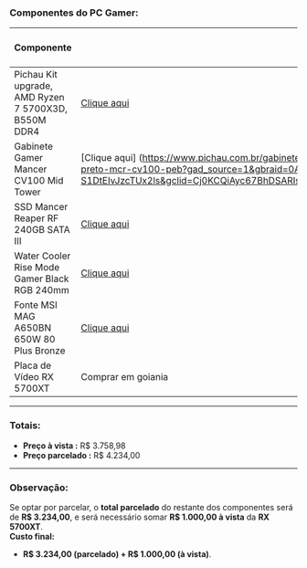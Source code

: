 ### Componentes do PC Gamer:

| **Componente**                                   | **Link**                                                                                                                    | **Preço à vista (R$)** | **Preço parcelado (R$)** | **Loja**  |
|--------------------------------------------------|----------------------------------------------------------------------------------------------------------------------------|-------------------------|--------------------------|-----------|
| Pichau Kit upgrade, AMD Ryzen 7 5700X3D, B550M DDR4 | [Clique aqui](https://www.pichau.com.br/pichau-kit-upgrade-amd-ryzen-7-5700x3d-b550m-ddr4-48963)                             | 1.959,98                | 2.305,00                 | Pichau    |
| Gabinete Gamer Mancer CV100 Mid Tower            | [Clique aqui] (https://www.pichau.com.br/gabinete-gamer-mancer-cv100-purple-edition-argb-mid-tower-lateral-de-vidro-com-3-fans-preto-mcr-cv100-peb?gad_source=1&gbraid=0AAAAADvAK91O9xOr-S1DtEIvJzcTUx2ls&gclid=Cj0KCQiAyc67BhDSARIsAM95QzvZV_86VdZ1vYlwl3VOoejp8WA6A27cGBf0oOk76dSRSiQw6p0UfHoaAkinEALw_wcB)          | 209,00                  | 247,00                   | Pichau    |
| SSD Mancer Reaper RF 240GB SATA III              | [Clique aqui](https://www.pichau.com.br/ssd-mancer-reaper-rf-240gb-sata-iii-6gb-s-leitura-530-mb-s-gravacao-500-mb-s-mcr-rprf-240) | 111,00                  | 131,00                   | Pichau    |
| Water Cooler Rise Mode Gamer Black RGB 240mm     | [Clique aqui](https://www.kabum.com.br/produto/130043/water-cooler-rise-mode-gamer-black-rgb-240mm-amd-intel-preto-rm-wcb-02-rgb) | 180,00                  | 211,00                   | Kabum     |
| Fonte MSI MAG A650BN 650W 80 Plus Bronze         | [Clique aqui](https://www.kabum.com.br/produto/369658/fonte-msi-mag-a650bn-650w-80-plus-bronze-pfc-ativo-com-cabo-preto-306-7zp2b22-ce0) | 299,00                  | 340,00                   | Kabum     |
| Placa de Vídeo RX 5700XT                         | Comprar em goiania                                                                                                             | 1.000,00                | não parcela           | N/A       |

---

### Totais:

- **Preço à vista :** R$ 3.758,98  
- **Preço parcelado :** R$ 4.234,00  

---

### Observação:

Se optar por parcelar, o **total parcelado** do restante dos componentes será de **R$ 3.234,00**, e será necessário somar **R$ 1.000,00 à vista** da **RX 5700XT**.  
**Custo final:**  
- **R$ 3.234,00 (parcelado) + R$ 1.000,00 (à vista)**.
